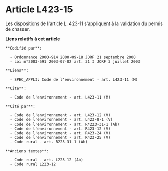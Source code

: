 # Article L423-15

Les dispositions de l'article L. 423-11 s'appliquent à la validation du permis de chasser.

**Liens relatifs à cet article**

	**Codifié par**:

	  - Ordonnance 2000-914 2000-09-18 JORF 21 septembre 2000
	  - Loi n°2003-591 2003-07-02 art. 31 I JORF 3 juillet 2003

	**Liens**:

	  - SPEC_APPLI: Code de l'environnement - art. L423-11 (M)

	**Cite**:

	  - Code de l'environnement - art. L423-11 (M)

	**Cité par**:

	  - Code de l'environnement - art. L423-12 (V)
	  - Code de l'environnement - art. L423-8-1 (V)
	  - Code de l'environnement - art. R*223-31-1 (Ab)
	  - Code de l'environnement - art. R423-12 (V)
	  - Code de l'environnement - art. R423-24 (V)
	  - Code de l'environnement - art. R423-25 (V)
	  - Code rural - art. R223-31-1 (Ab)

	**Anciens textes**:

	  - Code rural - art. L223-12 (Ab)
	  - Code rural L223-12
